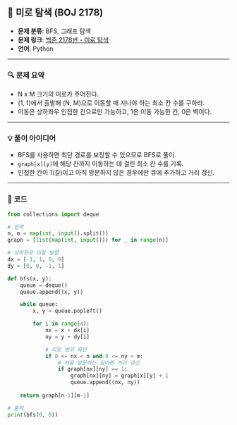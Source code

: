 ## 🧭 미로 탐색 (BOJ 2178)

- **문제 분류**: BFS, 그래프 탐색
- **문제 링크**: [백준 2178번 - 미로 탐색](https://www.acmicpc.net/problem/2178)
- **언어**: Python

---

### 🔍 문제 요약

- N x M 크기의 미로가 주어진다.
- (1, 1)에서 출발해 (N, M)으로 이동할 때 지나야 하는 최소 칸 수를 구하라.
- 이동은 상하좌우 인접한 칸으로만 가능하고, 1은 이동 가능한 칸, 0은 벽이다.

---

### 💡 풀이 아이디어

- BFS를 사용하면 최단 경로를 보장할 수 있으므로 BFS로 풀이.
- `graph[x][y]`에 해당 칸까지 이동하는 데 걸린 최소 칸 수를 기록.
- 인접한 칸이 1(길)이고 아직 방문하지 않은 경우에만 큐에 추가하고 거리 갱신.

---

### 📌 코드

```python
from collections import deque

# 입력
n, m = map(int, input().split())
graph = [list(map(int, input())) for _ in range(n)]

# 상하좌우 이동 방향
dx = [-1, 1, 0, 0]
dy = [0, 0, -1, 1]

def bfs(x, y):
    queue = deque()
    queue.append((x, y))

    while queue:
        x, y = queue.popleft()

        for i in range(4):    
            nx = x + dx[i]
            ny = y + dy[i]

            # 미로 범위 확인
            if 0 <= nx < n and 0 <= ny < m:
                # 처음 방문하는 길이면 거리 갱신
                if graph[nx][ny] == 1:
                    graph[nx][ny] = graph[x][y] + 1 
                    queue.append((nx, ny))
    
    return graph[n-1][m-1]

# 출력
print(bfs(0, 0))
